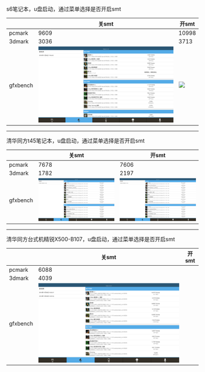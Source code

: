 
s6笔记本，u盘启动，通过菜单选择是否开启smt

||关smt|开smt|
|-----|-----|-----|
|pcmark|9609|10998|
|3dmark|3036|3713|
|gfxbench|![](../picture/s6_nosmt_gfx1.png)|![](../picture/s6_smt_gfxbench1.png)|

***

清华同方t45笔记本，u盘启动，通过菜单选择是否开启smt

||关smt|开smt|
|-----|-----|-----|
|pcmark|7678|7606|
|3dmark|1782|2197|
|gfxbench|![](../picture/pc01_nosmt_gfx1.png)|![](../picture/pc01_havesmt_gfx1.png)|

***

清华同方台式机精锐X500-B107，u盘启动，通过菜单选择是否开启smt

||关smt|开smt|
|-----|-----|-----|
|pcmark|6088||
|3dmark|4039||
|gfxbench|![](../picture/pc03_nosmt_gfx1.png)||
